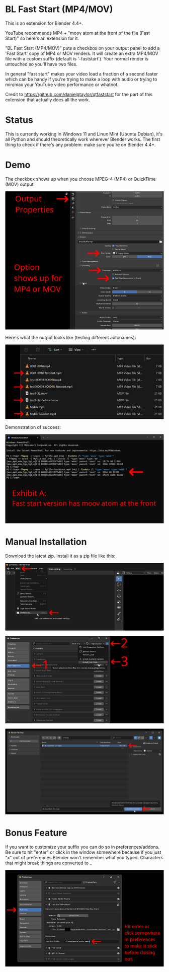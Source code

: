 # BL Fast Start (MP4/MOV)
This is an extension for Blender 4.4+.

YouTube recommends MP4 + "moov atom at the front of the file (Fast Start)" so here's an extension for it. 

"BL Fast Start (MP4/MOV)" puts a checkbox on your output panel to add a 'Fast Start' copy of MP4 or MOV renders. It will create an extra MP4/MOV file with a custom suffix (default is '-faststart').  Your normal render is untouched so you'll have two files.  

In general "fast start" makes your video load a fraction of a second faster which can be handy if you're trying to make a loop with audio or trying to min/max your YouTube video performance or whatnot.

Credit to https://github.com/danielgtaylor/qtfaststart for the part of this extension that actually does all the work.

 # Status
 This is currently working in Windows 11 and Linux Mint (Ubuntu Debian), it's all Python and should theoretically work wherever Blender works.  The first thing to check if there's any problem: make sure you're on Blender 4.4+.  

 # Demo
 The checkbox shows up when you choose MPEG-4 (MP4) or QuickTime (MOV) output:
 
 ![Find it](./examples/faststart_findit.png)
 
 Here's what the output looks like (testing different autonames):
 
 ![Filenames](./examples/faststart_filenames.png)
 
 Demonstration of success:
 
 ![Demo](./examples/faststart_ffmpeg.png)

 # Manual Installation
 
 Download the latest [zip](https://github.com/usrname0/BL_FastStart/releases). Install it as a zip file like this:
 
 ![Manual Install 1](./examples/faststart_install1.png)
 
 ![Manual Install 2](./examples/faststart_install2.png)
 
 ![Manual Install 3](./examples/faststart_install3.png)

# Bonus Feature

If you want to customize your suffix you can do so in preferences/addons.  Be sure to hit "enter" or click in the window somewhere because if you just "x" out of preferences Blender won't remember what you typed.  Characters that might break things are converted to _
 
 ![Custom Suffix](./examples/faststart_preferences.png)
